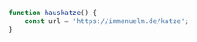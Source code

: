 
  ```javascript
  function hauskatze() {
      const url = 'https://immanuelm.de/katze';
  }
  ```
